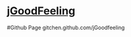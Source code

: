 # [jGoodFeeling](http://gitchen.github.com/jGoodfeeling/)

#Github Page
gitchen.github.com/jGoodfeeling
